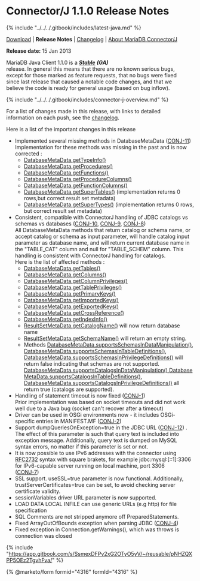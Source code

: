# Connector/J 1.1.0 Release Notes

{% include "../../../.gitbook/includes/latest-java.md" %}

[Download](https://downloads.mariadb.org/client-java/1.1.0/) | **Release Notes** | [Changelog](../changelogs/1.1/1.1.0.md) | [About MariaDB Connector/J](https://app.gitbook.com/s/CjGYMsT2MVP4nd3IyW2L/mariadb-connector-j/about-mariadb-connector-j)

**Release date:** 15 Jan 2013

MariaDB Java Client 1.1.0 is a [_**Stable**_](../../../community-server/about/release-criteria.md) _**(GA)**_\
release. In general this means that there are no known serious bugs,\
except for those marked as feature requests, that no bugs were fixed\
since last release that caused a notable code changes, and that we\
believe the code is ready for general usage (based on bug inflow).

{% include "../../../.gitbook/includes/connector-j-overview.md" %}

For a list of changes made in this release, with links to detailed\
information on each push, see the [changelog](../changelogs/1.1/1.1.0.md).

Here is a list of the important changes in this release

* Implemented several missing methods in DatabaseMetaData ([CONJ-11](https://jira.mariadb.org/browse/CONJ-11))\
  Implementation for these methods was missing in the past and is now corrected :
  * [DatabaseMetaData.getTypeInfo()](https://docs.oracle.com/javase/7/docs/api/java/sql/DatabaseMetaData.html#getTypeInfo\(\))
  * [DatabaseMetaData.getProcedures()](https://docs.oracle.com/javase/7/docs/api/java/sql/DatabaseMetaData.html#getProcedures\(java.lang.String,%20java.lang.String,%20java.lang.String\))
  * [DatabaseMetaData.getFunctions()](https://docs.oracle.com/javase/7/docs/api/java/sql/DatabaseMetaData.html#getFunctions\(java.lang.String,_java.lang.String,_java.lang.String\))
  * [DatabaseMetaData.getProcedureColumns()](https://docs.oracle.com/javase/7/docs/api/java/sql/DatabaseMetaData.html#getProcedureColumns\(java.lang.String,%20java.lang.String,%20java.lang.String,%20java.lang.String\))
  * [DatabaseMetaData.getFunctionColumns()](https://docs.oracle.com/javase/7/docs/api/java/sql/DatabaseMetaData.html#getFunctionColumns\(java.lang.String,%20java.lang.String,%20java.lang.String,_java.lang.String\))
  * [DatabaseMetaData.getSuperTables()](https://docs.oracle.com/javase/7/docs/api/java/sql/DatabaseMetaData.html#getSuperTables\(java.lang.String,%20java.lang.String,%20java.lang.String\)) (implementation returns 0 rows,but correct result set metadata)
  * [DatabaseMetaData.getSuperTypes()](https://docs.oracle.com/javase/7/docs/api/java/sql/DatabaseMetaData.html#getSuperTypes\(java.lang.String,%20java.lang.String,%20java.lang.String\)) (implementation returns 0 rows, but correct result set metadata)
* Consistent, compatible with ConnectorJ handling of JDBC catalogs vs schemas vs databases ([CONJ-10](https://jira.mariadb.org/browse/CONJ-10), [CONJ-9](https://jira.mariadb.org/browse/CONJ-9), [CONJ-8](https://jira.mariadb.org/browse/CONJ-8))\
  All DatabaseMetaData methods that return catalog or schema name, or accept catalog or schema as input parameter, will handle catalog input parameter as database name, and will return current database name in the "TABLE\_CAT" column and null for "TABLE\_SCHEM" column. This handling is consistent with ConnectorJ handling for catalogs.\
  Here is the list of affected methods :
  * [DatabaseMetaData.getTables()](https://docs.oracle.com/javase/7/docs/api/java/sql/DatabaseMetaData.html#getTables\(java.lang.String,%20java.lang.String,%20java.lang.String,%20java.lang.String\[]\))
  * [DatabaseMetaData.getColumns()](https://docs.oracle.com/javase/7/docs/api/java/sql/DatabaseMetaData.html#getColumns\(java.lang.String,%20java.lang.String,%20java.lang.String,%20java.lang.String\))
  * [DatabaseMetaData.getColumnPrivileges()](https://docs.oracle.com/javase/7/docs/api/java/sql/DatabaseMetaData.html#getColumnPrivileges\(java.lang.String,%20java.lang.String,%20java.lang.String,%20java.lang.String\))
  * [DatabaseMetaData.getTablePrivileges()](https://docs.oracle.com/javase/7/docs/api/java/sql/DatabaseMetaData.html#getTablePrivileges\(java.lang.String,%20java.lang.String,%20java.lang.String\))
  * [DatabaseMetaData.getPrimaryKeys()](https://docs.oracle.com/javase/7/docs/api/java/sql/DatabaseMetaData.html#getPrimaryKeys\(java.lang.String,%20java.lang.String,%20java.lang.String\))
  * [DatabaseMetaData.getImportedKeys()](https://docs.oracle.com/javase/7/docs/api/java/sql/DatabaseMetaData.html#getImportedKeys\(java.lang.String,%20java.lang.String,%20java.lang.String\))
  * [DatabaseMetaData.getExportedKeys()](https://docs.oracle.com/javase/7/docs/api/java/sql/DatabaseMetaData.html#getExportedKeys\(java.lang.String,%20java.lang.String,%20java.lang.String\))
  * [DatabaseMetaData.getCrossReference()](https://docs.oracle.com/javase/7/docs/api/java/sql/DatabaseMetaData.html#getCrossReference\(java.lang.String,%20java.lang.String,%20java.lang.String,_java.lang.String,_java.lang.String,%20java.lang.String\))
  * [DatabaseMetaData.getIndexInfo()](https://docs.oracle.com/javase/7/docs/api/java/sql/DatabaseMetaData.html#getIndexInfo\(java.lang.String,%20java.lang.String,%20java.lang.String,%20boolean,%20boolean\))
  * [ResultSetMetaData.getCatalogName()](https://docs.oracle.com/javase/7/docs/api/java/sql/ResultSetMetaData.html#getCatalogName\(int\)) will now return database name
  * [ResultSetMetaData.getSchemaName()](https://docs.oracle.com/javase/7/docs/api/java/sql/ResultSetMetaData.html#getSchemaName\(int\)) will return an empty string.
  * Methods [DatabaseMetaData.supportsSchemasInDataManipulation()](https://docs.oracle.com/javase/7/docs/api/java/sql/DatabaseMetaData.html#supportsSchemasInDataManipulation\(\)), [DatabaseMetaData.supportsSchemasInTableDefinitions()](https://docs.oracle.com/javase/7/docs/api/java/sql/DatabaseMetaData.html#supportsSchemasInTableDefinitions\(\)), [DatabaseMetaData.supportsSchemasInPrivilegeDefinitions()](https://docs.oracle.com/javase/7/docs/api/java/sql/DatabaseMetaData.html#supportsSchemasInPrivilegeDefinitions\(\)) will return false indicating that schemas are not supported. [DatabaseMetaData.supportsCatalogsInDataManipulation()](https://docs.oracle.com/javase/7/docs/api/java/sql/DatabaseMetaData.html#supportsCatalogsInDataManipulation\(\)),[DatabaseMetaData.supportsCatalogsInTableDefinitions()](https://docs.oracle.com/javase/7/docs/api/java/sql/DatabaseMetaData.html#supportsCatalogsInTableDefinitions\(\)), [DatabaseMetaData.supportsCatalogsInPrivilegeDefinitions()](https://docs.oracle.com/javase/7/docs/api/java/sql/DatabaseMetaData.html#supportsCatalogsInPrivilegeDefinitions\(\)) all return true (catalogs are supported).
* Handling of statement timeout is now fixed ([CONJ-1](https://jira.mariadb.org/browse/CONJ-1))\
  Prior implementation was based on socket timeouts and did not work well due to a Java bug (socket can't recover after a timeout)
* Driver can be used in OSGi environments now - it includes OSGi-specific entries in MANIFEST.MF ([CONJ-2](https://jira.mariadb.org/browse/CONJ-2))
* Support dumpQueriesOnException=true in the JDBC URL ([CONJ-12](https://jira.mariadb.org/browse/CONJ-12)) . The effect of this parameter is such that query text is included into exception message. Additionally, query text is dumped on MySQL syntax errors, no matter if this parameter is set or not.
* It is now possible to use IPv6 addresses with the connector using [RFC2732](https://www.ietf.org/rfc/rfc2732.txt) syntax with square brakets, for example jdbc:mysql:\[::1]:3306 for IPv6-capable server running on local machine, port 3306\
  ([CONJ-7](https://jira.mariadb.org/browse/CONJ-7))
* SSL support. useSSL=true parameter is now functional. Additionally, trustServerCertificates=true can be set, to avoid checking server certificate validity.
* sessionVariables driver URL parameter is now supported.
* LOAD DATA LOCAL INFILE can use generic URLs (e.g http) for file specification
* SQL Comments are not stripped anymore off PreparedStatements.
* Fixed ArrayOutOfBounds exception when parsing JDBC ([CONJ-4](https://jira.mariadb.org/browse/CONJ-4))
* Fixed exception in Connection.getWarnings(), which was throws is connection was closed

{% include "https://app.gitbook.com/s/SsmexDFPv2xG2OTyO5yV/~/reusable/pNHZQXPP5OEz2TgvhFva/" %}

{% @marketo/form formid="4316" formId="4316" %}
